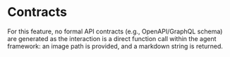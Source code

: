 # Contracts

For this feature, no formal API contracts (e.g., OpenAPI/GraphQL schema) are generated as the interaction is a direct function call within the agent framework: an image path is provided, and a markdown string is returned.